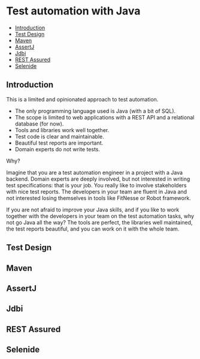 # Test automation with Java

- [Introduction](#introduction)
- [Test Design](#test-design)
- [Maven](#maven)
- [AssertJ](#assertj)
- [Jdbi](#jdbi)
- [REST Assured](#rest-assured)
- [Selenide](#selenide)

## Introduction

This is a limited and opinionated approach to test automation.

- The only programming language used is Java (with a bit of SQL).
- The scope is limited to web applications with a REST API and a relational database (for now).
- Tools and libraries work well together.
- Test code is clear and maintainable.
- Beautiful test reports are important.
- Domain experts do not write tests.

Why?

Imagine that you are a test automation engineer in a project with a Java backend. Domain experts are deeply involved, but not interested in writing test specifications: that is your job. You really like to involve stakeholders with nice test reports. The developers in your team are fluent in Java and not interested losing themselves in tools like FitNesse or Robot framework.

If you are not afraid to improve your Java skills, and if you like to work together with the developers in your team on the test automation tasks, why not go Java all the way? The tools are perfect, the libraries well maintained, the test reports beautiful, and you can work on it with the whole team. 

## Test Design

## Maven

## AssertJ

## Jdbi

## REST Assured

## Selenide


